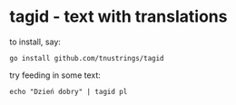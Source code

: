 # tagid - text with translations

to install, say:

```
go install github.com/tnustrings/tagid
```

try feeding in some text:

```
echo "Dzień dobry" | tagid pl
```


